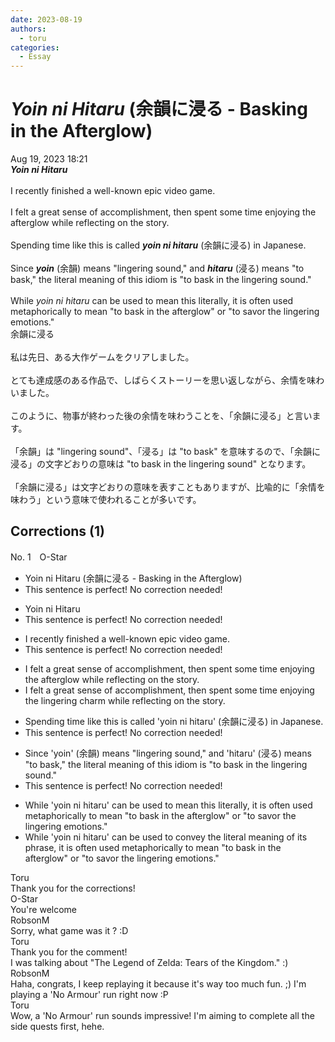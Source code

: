 ```yaml
---
date: 2023-08-19
authors:
  - toru
categories:
  - Essay
---
```


<h1 id="subject_show"><strong><em>Yoin ni Hitaru</strong></em> (余韻に浸る - Basking in the Afterglow)</h1>
<div class="date">Aug 19, 2023 18:21</div>
<div id="post"><div id="body_show_ori">
<strong><em>Yoin ni Hitaru</strong></em><br/><br/>I recently finished a well-known epic video game.<br/><br/>I felt a great sense of accomplishment, then spent some time enjoying the afterglow while reflecting on the story.<br/><br/>Spending time like this is called <strong><em>yoin ni hitaru</em></strong> (余韻に浸る) in Japanese.<br/><br/>Since <strong><em>yoin</em></strong> (余韻) means "lingering sound," and <strong><em>hitaru</em></strong> (浸る) means "to bask," the literal meaning of this idiom is "to bask in the lingering sound."<br/><br/>While <em>yoin ni hitaru</em> can be used to mean this literally, it is often used metaphorically to mean "to bask in the afterglow" or "to savor the lingering emotions."
</div></div>

<!-- more -->

<div id="post_ja"><div id="body_show_mo">
余韻に浸る<br/><br/>私は先日、ある大作ゲームをクリアしました。<br/><br/>とても達成感のある作品で、しばらくストーリーを思い返しながら、余情を味わいました。<br/><br/>このように、物事が終わった後の余情を味わうことを、「余韻に浸る」と言います。<br/><br/>「余韻」は "lingering sound"、「浸る」は "to bask" を意味するので、「余韻に浸る」の文字どおりの意味は "to bask in the lingering sound" となります。<br/><br/>「余韻に浸る」は文字どおりの意味を表すこともありますが、比喩的に「余情を味わう」という意味で使われることが多いです。
</div></div>

## Corrections (1)
<div id="block"><div class="first_name"> No. 1　<span class="just_name">O-Star</span></div><div id="block2">
<ul class="correction_field">
<li class="incorrect">Yoin ni Hitaru (余韻に浸る - Basking in the Afterglow)</li>
<li class="corrected perfect">This sentence is perfect! No correction needed!</li>
</ul>
<ul class="correction_field">
<li class="incorrect">Yoin ni Hitaru</li>
<li class="corrected perfect">This sentence is perfect! No correction needed!</li>
</ul>
<ul class="correction_field">
<li class="incorrect">I recently finished a well-known epic video game.</li>
<li class="corrected perfect">This sentence is perfect! No correction needed!</li>
</ul>
<ul class="correction_field">
<li class="incorrect">I felt a great sense of accomplishment, then spent some time enjoying the afterglow while reflecting on the story.</li>
<li class="corrected correct">
I felt a great sense of accomplishment, then spent some time enjoying the <span class="f_bold">lingering charm</span> while reflecting on the story.
</li>
</ul>
<ul class="correction_field">
<li class="incorrect">Spending time like this is called 'yoin ni hitaru' (余韻に浸る) in Japanese.</li>
<li class="corrected perfect">This sentence is perfect! No correction needed!</li>
</ul>
<ul class="correction_field">
<li class="incorrect">Since 'yoin' (余韻) means "lingering sound," and 'hitaru' (浸る) means "to bask," the literal meaning of this idiom is "to bask in the lingering sound."</li>
<li class="corrected perfect">This sentence is perfect! No correction needed!</li>
</ul>
<ul class="correction_field">
<li class="incorrect">While 'yoin ni hitaru' can be used to mean this literally, it is often used metaphorically to mean "to bask in the afterglow" or "to savor the lingering emotions."</li>
<li class="corrected correct">
While 'yoin ni hitaru' can be used to <span class="f_bold">convey the literal meaning of its phrase</span>, it is often used metaphorically to mean "to bask in the afterglow" or "to savor the lingering emotions."
</li>
</ul>
</div><div class="name"><span class="just_name">Toru</span><br>
Thank you for the corrections!
</div>
<div class="name"><span class="just_name">O-Star</span><br>
You're welcome
</div>
<div class="name"><span class="just_name">RobsonM</span><br>
Sorry, what game was it ?  :D
</div>
<div class="name"><span class="just_name">Toru</span><br>
Thank you for the comment!<br/>I was talking about "The Legend of Zelda: Tears of the Kingdom." :)
</div>
<div class="name"><span class="just_name">RobsonM</span><br>
Haha, congrats, I keep replaying it because it's way too much fun. ;) I'm playing a 'No Armour' run right now :P 
</div>
<div class="name"><span class="just_name">Toru</span><br>
Wow, a 'No Armour' run sounds impressive!  I'm aiming to complete all the side quests first, hehe.
</div>
</div>
